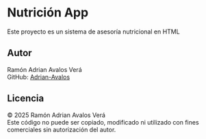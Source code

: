 # Nutrición App

Este proyecto es un sistema de asesoría nutricional en HTML

## Autor
Ramón Adrian Avalos Verá  
GitHub: [Adrian-Avalos](https://github.com/Adrian-Avalos)

## Licencia
© 2025 Ramón Adrian Avalos Verá  
Este código no puede ser copiado, modificado ni utilizado con fines comerciales sin autorización del autor.
